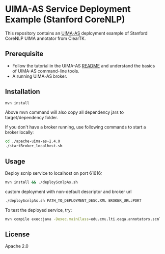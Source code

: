 UIMA-AS Service Deployment Example (Stanford CoreNLP)
=============

This repository contains an [UIMA-AS](http://uima.apache.org/doc-uimaas-what.html) deployment example of Stanford CoreNLP UIMA annotator from ClearTK.


Prerequisite
----------
- Follow the tutorial in the UIMA-AS [README](https://github.com/Digo/uima-as-deployment-example/blob/master/apache-uima-as-2.4.0/README) and understand the basics of UIMA-AS command-line tools.
- A running UIMA-AS broker.

Installation
-----------
```sh
mvn install
```
Above mvn command will also copy all dependency jars to target/dependency folder.


If you don't have a broker running, use following commands to start a broker locally:
```sh
cd ./apache-uima-as-2.4.0
./startBroker_localhost.sh
```

Usage
-----

Deploy scnlp service to localhost on port 61616:
```sh
mvn install && ./deployScnlpAs.sh
```
custom deployment with non-default descriptor and broker url
```sh
./deployScnlpAs.sh PATH_TO_DEPLOYMENT_DESC.XML BROKER_URL:PORT 
```	

To test the deployed service, try:
```sh
mvn compile exec:java -Dexec.mainClass=edu.cmu.lti.oaqa.annotators.scnlp.StanfordCoreNLPExample
```	

License
----

Apache 2.0
